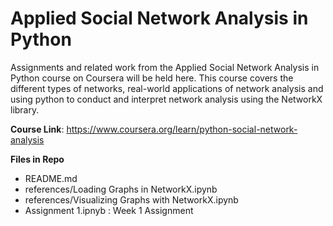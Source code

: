 # Applied Social Network Analysis in Python

Assignments and related work from the Applied Social Network Analysis in Python course on Coursera will be held here. This course covers the different types of networks, real-world applications of network analysis and using python to conduct and interpret network analysis using the NetworkX library. 

**Course Link**: https://www.coursera.org/learn/python-social-network-analysis

**Files in Repo**
* README.md
* references/Loading Graphs in NetworkX.ipynb
* references/Visualizing Graphs with NetworkX.ipynb
* Assignment 1.ipnyb : Week 1 Assignment



